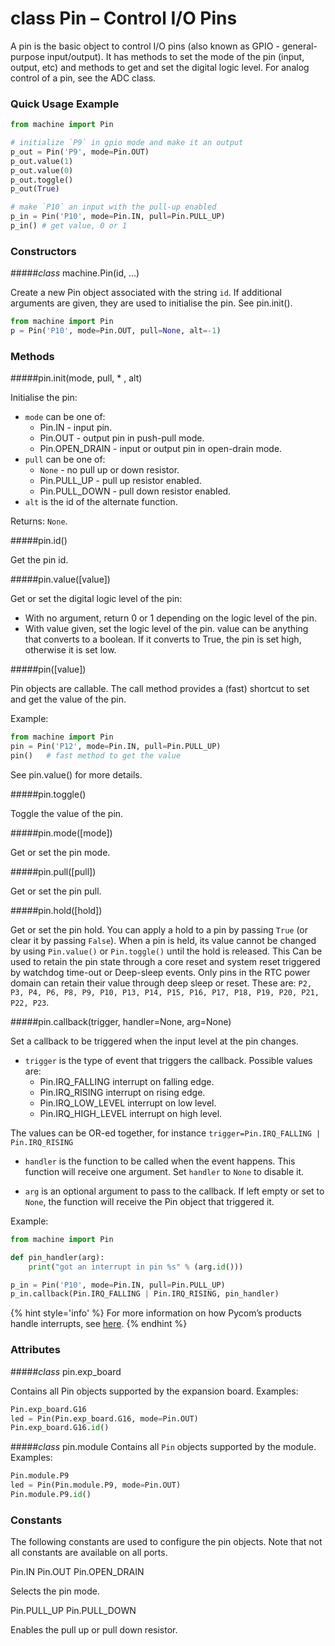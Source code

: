 # class Pin – Control I/O Pins
A pin is the basic object to control I/O pins (also known as GPIO - general-purpose input/output). It has methods to set the mode of the pin (input, output, etc) and methods to get and set the digital logic level. For analog control of a pin, see the ADC class.

### Quick Usage Example
```python
from machine import Pin

# initialize `P9` in gpio mode and make it an output
p_out = Pin('P9', mode=Pin.OUT)
p_out.value(1)
p_out.value(0)
p_out.toggle()
p_out(True)

# make `P10` an input with the pull-up enabled
p_in = Pin('P10', mode=Pin.IN, pull=Pin.PULL_UP)
p_in() # get value, 0 or 1
```

### Constructors

#####<class><i>class</i> machine.Pin(id, ...)</class>

Create a new Pin object associated with the string `id`. If additional arguments are given, they are used to initialise the pin. See <function>pin.init()</function>.

```python
from machine import Pin
p = Pin('P10', mode=Pin.OUT, pull=None, alt=-1)
```

### Methods

#####<function>pin.init(mode, pull, * , alt)</function>

Initialise the pin:

- `mode` can be one of:
	- <constant>Pin.IN</constant> - input pin.
	- <constant>Pin.OUT</constant> - output pin in push-pull mode.
	- <constant>Pin.OPEN_DRAIN</constant> - input or output pin in open-drain mode.
- `pull` can be one of:
	- `None` - no pull up or down resistor.
	- <constant>Pin.PULL_UP</constant> - pull up resistor enabled.
	- <constant>Pin.PULL_DOWN</constant> - pull down resistor enabled.
- `alt` is the id of the alternate function.

Returns: `None`.

#####<function>pin.id()</function>

Get the pin id.

#####<function>pin.value([value])</function>

Get or set the digital logic level of the pin:
- With no argument, return 0 or 1 depending on the logic level of the pin.
- With value given, set the logic level of the pin. value can be anything that converts to a boolean. If it converts to True, the pin is set high, otherwise it is set low.

#####<function>pin([value])</function>

Pin objects are callable. The call method provides a (fast) shortcut to set and get the value of the pin.

Example:

```python
from machine import Pin
pin = Pin('P12', mode=Pin.IN, pull=Pin.PULL_UP)
pin()   # fast method to get the value
```

See <function>pin.value()</function> for more details.

#####<function>pin.toggle()</function>

Toggle the value of the pin.

#####<function>pin.mode([mode])</function>

Get or set the pin mode.

#####<function>pin.pull([pull])</function>

Get or set the pin pull.

#####<function>pin.hold([hold])</function>

Get or set the pin hold. You can apply a hold to a pin by passing `True` (or
clear it by passing `False`). When a pin is held, its value cannot be changed by
using  `Pin.value()` or `Pin.toggle()` until the hold is released. This Can
be used to retain the pin state through a core reset and system reset triggered
 by watchdog time-out or Deep-sleep events. Only pins in the RTC power domain
 can retain their value through deep sleep or reset. These are: `P2, P3,
P4, P6, P8, P9, P10, P13, P14, P15, P16, P17, P18, P19,
P20, P21, P22, P23`.


#####<function>pin.callback(trigger, handler=None, arg=None)</function>

Set a callback to be triggered when the input level at the pin changes.

- `trigger` is the type of event that triggers the callback. Possible values are:
	- <constant>Pin.IRQ_FALLING</constant> interrupt on falling edge.
	- <constant>Pin.IRQ_RISING</constant> interrupt on rising edge.
	- <constant>Pin.IRQ_LOW_LEVEL</constant> interrupt on low level.
	- <constant>Pin.IRQ_HIGH_LEVEL</constant> interrupt on high level.

The values can be OR-ed together, for instance `trigger=Pin.IRQ_FALLING | Pin.IRQ_RISING`

- `handler` is the function to be called when the event happens. This function will receive one argument. Set `handler` to `None` to disable it.

- `arg` is an optional argument to pass to the callback. If left empty or set to `None`, the function will receive the Pin object that triggered it.

Example:

```python
from machine import Pin

def pin_handler(arg):
    print("got an interrupt in pin %s" % (arg.id()))

p_in = Pin('P10', mode=Pin.IN, pull=Pin.PULL_UP)
p_in.callback(Pin.IRQ_FALLING | Pin.IRQ_RISING, pin_handler)
```

{% hint style='info' %}
For more information on how Pycom’s products handle interrupts, see [here](../../../firmwareapi/notes.md).
{% endhint %}

### Attributes

#####<class><i>class</i> pin.exp_board</class>

Contains all Pin objects supported by the expansion board. Examples:

```python
Pin.exp_board.G16
led = Pin(Pin.exp_board.G16, mode=Pin.OUT)
Pin.exp_board.G16.id()
```

#####<class><i>class</i>  pin.module</class>
Contains all `Pin` objects supported by the module. Examples:

```python
Pin.module.P9
led = Pin(Pin.module.P9, mode=Pin.OUT)
Pin.module.P9.id()
```

### Constants
The following constants are used to configure the pin objects. Note that not all constants are available on all ports.

<constant>Pin.IN</constant> <constant>Pin.OUT</constant> <constant>Pin.OPEN_DRAIN</constant>

Selects the pin mode.

<constant>Pin.PULL_UP</constant> <constant>Pin.PULL_DOWN</constant>

Enables the pull up or pull down resistor.
